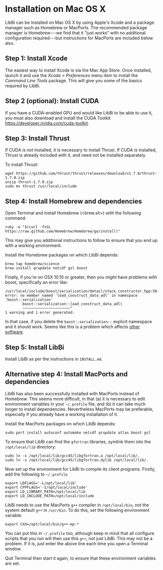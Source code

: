 # Installation on Mac OS X

LibBi can be installed on Mac OS X by using Apple's Xcode and a
package manager such as Homebrew or MacPorts. The recommended package
manager is Homebrew---we find that it "just works" with no additional
configuration required---but instructions for MacPorts are included
below also.

## Step 1: Install Xcode
 
The easiest way to install Xcode is via the Mac App Store. Once
installed, launch it and use the *Xcode > Preferences* menu item to
install the *Command Line Tools* package. This will give you some of
the basics required by LibBi.

## Step 2 (optional): Install CUDA

If you have a CUDA-enabled GPU and would like LibBi to be able to use
it, you must also download and install the CUDA Toolkit
<https://developer.nvidia.com/cuda-toolkit>.

## Step 3: Install Thrust

If CUDA *is not* installed, it is necessary to install Thrust. If CUDA
*is* installed, Thrust is already included with it, and need not be
installed separately.

To install Thrust:

    wget https://github.com/thrust/thrust/releases/download/v1.7.0/thrust-1.7.0.zip
    unzip thrust-1.7.0.zip
    sudo mv thrust /usr/local/include

## Step 4: Install Homebrew and dependencies

Open Terminal and install Homebrew (<brew.sh>) with the following command:

    ruby -e "$(curl -fsSL https://raw.github.com/Homebrew/Homebrew/go/install)"

This may give you additional instructions to follow to ensure that you
end up with a working environment.

Install the Homebrew packages on which LibBi depends:

    brew tap homebrew/science
    brew install qrupdate netcdf gsl boost

Finally, if you're on OSX 10.10 or greater, then you *might* have
problems with boost, specifically an error like:

    /usr/local/include/boost/serialization/detail/stack_constructor.hpp:50:31: error: no member named 'load_construct_data_adl' in namespace 'boost::serialization'
            boost::serialization::load_construct_data_adl(
            ~~~~~~~~~~~~~~~~~~~~~~^
    1 warning and 1 error generated.

In that case, if you delete the `boost::serialization::` explicit
namespace and it should work. Seems like this is a problem which
affects
[other software](http://stackoverflow.com/questions/30926981/issue-with-dionysus-build-make-on-mac-os-x-10-10-yosemite).

## Step 5: Install LibBi

Install LibBi as per the instructions in `INSTALL.md`.

## Alternative step 4: Install MacPorts and dependencies

LibBi has also been successfully installed with MacPorts instead of
Homebrew. This seems more difficult, in that (a) it is necessary to
edit environment variables in your `~/.profile` file, and (b) it can
take much longer to install dependencies. Nevertheless MacPorts may be
preferable, especially if you already have a working installation of
it.

Install the MacPorts packages on which LibBi depends:

    sudo port install autoconf automake netcdf qrupdate atlas boost gsl

To ensure that LibBi can find the `gfortran` libraries, symlink them
into the `/opt/local/lib` directory:

    sudo ln -s /opt/local/lib/gcc45/libgfortran.a /opt/local/lib/.
    sudo ln -s /opt/local/lib/gcc45/libgfortran.dylib /opt/local/lib/.

Now set up the environment for LibBi to compile its client
programs. Firstly, add the following to `~/.profile`

    export LDFLAGS='-L/opt/local/lib'
    export CPPFLAGS='-I/opt/local/include'
    export LD_LIBRARY_PATH=/opt/local/lib
    export LD_INCLUDE_PATH=/opt/local/include

LibBi needs to use the MacPorts `g++` compiler in `/opt/local/bin`,
not the system default `g++` in `/usr/bin`. To do this, set the
following environment variable:

    export CXX=/opt/local/bin/g++-mp-*

You can put this in `~/.profile` too, although keep in mind that all
configure scripts that you run will then use this `g++`, not just
LibBi. This may not be a problem. If it is, just enter the above line
each time you open a Terminal window.

Quit Terminal then start it again, to ensure that these environment
variables are set.
